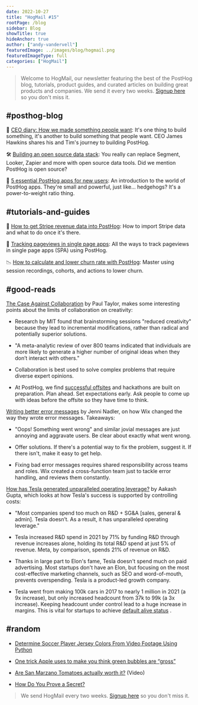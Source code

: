 ```yaml
---
date: 2022-10-27
title: "HogMail #15"
rootPage: /blog
sidebar: Blog
showTitle: true
hideAnchor: true
author: ["andy-vandervell"]
featuredImage: ../images/blog/hogmail.png
featuredImageType: full
categories: ["HogMail"]
---
```


> Welcome to HogMail, our newsletter featuring the best of the PostHog blog, tutorials, product guides, and curated articles on building great products and companies. We send it every two weeks. [Signup here](/newsletter) so you don't miss it.

## #posthog-blog

🙌 [CEO diary: How we made something people want](https://posthog.com/blog/making-something-people-want): It's one thing to build something, it's another to build something that people want. CEO James Hawkins shares his and Tim's journey to building PostHog.

🛠 [Building an open source data stack](https://posthog.com/blog/open-source-stack-for-engineers): You really can replace Segment, Looker, Zapier and more with open source data tools. Did we mention PostHog is open source?

🦔 [5 essential PostHog apps for new users](https://posthog.com/blog/essential-posthog-apps): An introduction to the world of PostHog apps. They're small and powerful, just like... hedgehogs? It's a power-to-weight ratio thing.

## #tutorials-and-guides

💸 [How to get Stripe revenue data into PostHog](https://posthog.com/tutorials/stripe-payment-data): How to import Stripe data and what to do once it's there.

🔎 [Tracking pageviews in single page apps](https://posthog.com/tutorials/spa): All the ways to track pageviews in single page apps (SPA) using PostHog.

📉 [How to calculate and lower churn rate with PostHog](https://posthog.com/tutorials/churn-rate): Master using session recordings, cohorts, and actions to lower churn.

## #good-reads

[The Case Against Collaboration](https://paulitaylor.com/2022/05/06/the-case-against-collaboration/) by Paul Taylor, makes some interesting points about the limits of collaboration on creativity:

* Research by MIT found that brainstorming sessions "reduced creativity" because they lead to incremental modifications, rather than radical and potentially superior solutions.

* "A meta-analytic review of over 800 teams indicated that individuals are more likely to generate a higher number of original ideas when they don’t interact with others."

* Collaboration is best used to solve complex problems that require diverse expert opinions.

* At PostHog, we find [successful offsites](https://posthog.com/blog/planning-a-company-offsite) and hackathons are built on preparation. Plan ahead. Set expectations early. Ask people to come up with ideas before the offsite so they have time to think.


[Writing better error messages](https://wix-ux.com/when-life-gives-you-lemons-write-better-error-messages-46c5223e1a2f) by Jenni Nadler, on how Wix changed the way they wrote error messages. Takeaways:

* "Oops! Something went wrong" and similar jovial messages are just annoying and aggravate users. Be clear about exactly what went wrong.

* Offer solutions. If there's a potential way to fix the problem, suggest it. If there isn't, make it easy to get help.

* Fixing bad error messages requires shared responsibility across teams and roles. Wix created a cross-function team just to tackle error handling, and reviews them constantly.

[How has Tesla generated unparalleled operating leverage?](https://aakashgupta.substack.com/p/how-has-tesla-generated-unparalleled) by Aakash Gupta, which looks at how Tesla's success is supported by controlling costs:

* "Most companies spend too much on R&D + SG&A [sales, general & admin]. Tesla doesn’t. As a result, it has unparalleled operating leverage."

* Tesla increased R&D spend in 2021 by 71% by funding R&D through revenue increases alone, holding its total R&D spend at just 5% of revenue. Meta, by comparison, spends 21% of revenue on R&D.

* Thanks in large part to Elon's fame, Tesla doesn't spend much on paid advertising. Most startups don't have an Elon, but focusing on the most cost-effective marketing channels, such as SEO and word-of-mouth, prevents overspending. Tesla is a product-led growth company.

* Tesla went from making 100k cars in 2017 to nearly 1 million in 2021 (a 9x increase), but only increased headcount from 37k to 99k (a 3x increase). Keeping headcount under control lead to a huge increase in margins. This is vital for startups to achieve [default alive status](http://www.paulgraham.com/aord.html) .

## #random
* [Determine Soccer Player Jersey Colors From Video Footage Using Python](https://betterprogramming.pub/determining-soccer-player-jersey-colors-from-video-footage-31365e12e39c)

* [One trick Apple uses to make you think green bubbles are “gross”](https://uxdesign.cc/how-apple-makes-you-think-green-bubbles-gross-e03b52b12fed)

* [Are San Marzano Tomatoes actually worth it?](https://www.youtube.com/watch?v=mMMFUKibW-c)  (Video)

* [How Do You Prove a Secret?](https://www.quantamagazine.org/how-to-prove-you-know-a-secret-without-giving-it-away-20221011/)

> We send HogMail every two weeks. [Signup here](/newsletter) so you don't miss it.